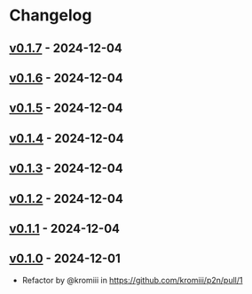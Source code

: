 # Changelog

## [v0.1.7](https://github.com/kromiii/paper-to-notion/compare/v0.1.6...v0.1.7) - 2024-12-04

## [v0.1.6](https://github.com/kromiii/paper-to-notion/compare/v0.1.5...v0.1.6) - 2024-12-04

## [v0.1.5](https://github.com/kromiii/paper-to-notion/compare/v0.1.4...v0.1.5) - 2024-12-04

## [v0.1.4](https://github.com/kromiii/p2n/compare/v0.1.3...v0.1.4) - 2024-12-04

## [v0.1.3](https://github.com/kromiii/p2n/compare/v0.1.2...v0.1.3) - 2024-12-04

## [v0.1.2](https://github.com/kromiii/p2n/compare/v0.1.1...v0.1.2) - 2024-12-04

## [v0.1.1](https://github.com/kromiii/p2n/compare/v0.1.0...v0.1.1) - 2024-12-04

## [v0.1.0](https://github.com/kromiii/p2n/commits/v0.1.0) - 2024-12-01
- Refactor by @kromiii in https://github.com/kromiii/p2n/pull/1
